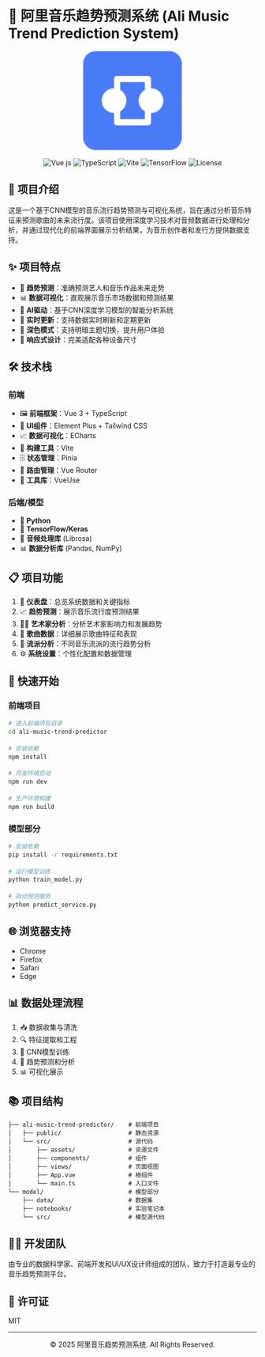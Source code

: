 # 🎵 阿里音乐趋势预测系统 (Ali Music Trend Prediction System)

<p align="center">
  <img src="ali-music-trend-predictor/public/logo.svg" alt="阿里音乐趋势预测系统" width="200"/>
</p>

<p align="center">
  <img src="https://img.shields.io/badge/Vue.js-3.3.4-42b883" alt="Vue.js" />
  <img src="https://img.shields.io/badge/TypeScript-5.0.2-3178c6" alt="TypeScript" />
  <img src="https://img.shields.io/badge/Vite-4.4.5-646cff" alt="Vite" />
  <img src="https://img.shields.io/badge/TensorFlow-2.12.0-ff6f00" alt="TensorFlow" />
  <img src="https://img.shields.io/badge/License-MIT-blue.svg" alt="License" />
</p>

## 📝 项目介绍

这是一个基于CNN模型的音乐流行趋势预测与可视化系统，旨在通过分析音乐特征来预测歌曲的未来流行度。该项目使用深度学习技术对音频数据进行处理和分析，并通过现代化的前端界面展示分析结果，为音乐创作者和发行方提供数据支持。

## ✨ 项目特点

- 🎯 **趋势预测**：准确预测艺人和音乐作品未来走势
- 📊 **数据可视化**：直观展示音乐市场数据和预测结果
- 🧠 **AI驱动**：基于CNN深度学习模型的智能分析系统
- 🔄 **实时更新**：支持数据实时刷新和定期更新
- 🌙 **深色模式**：支持明暗主题切换，提升用户体验
- 📱 **响应式设计**：完美适配各种设备尺寸

## 🛠️ 技术栈

### 前端
- 🖼️ **前端框架**：Vue 3 + TypeScript
- 🧩 **UI组件**：Element Plus + Tailwind CSS
- 📈 **数据可视化**：ECharts
- 🚀 **构建工具**：Vite
- 🗄️ **状态管理**：Pinia
- 🧭 **路由管理**：Vue Router
- 🔧 **工具库**：VueUse

### 后端/模型
- 🐍 **Python**
- 🧠 **TensorFlow/Keras**
- 🎵 **音频处理库** (Librosa)
- 📊 **数据分析库** (Pandas, NumPy)

## 📋 项目功能

1. 📱 **仪表盘**：总览系统数据和关键指标
2. 📈 **趋势预测**：展示音乐流行度预测结果
3. 👨‍🎤 **艺术家分析**：分析艺术家影响力和发展趋势
4. 🎵 **歌曲数据**：详细展示歌曲特征和表现
5. 🎸 **流派分析**：不同音乐流派的流行趋势分析
6. ⚙️ **系统设置**：个性化配置和数据管理

## 🚀 快速开始

### 前端项目

```bash
# 进入前端项目目录
cd ali-music-trend-predictor

# 安装依赖
npm install

# 开发环境启动
npm run dev

# 生产环境构建
npm run build
```

### 模型部分

```bash
# 安装依赖
pip install -r requirements.txt

# 运行模型训练
python train_model.py

# 启动预测服务
python predict_service.py
```

## 🌐 浏览器支持

- Chrome
- Firefox
- Safari
- Edge

## 📊 数据处理流程

1. 📥 数据收集与清洗
2. 🔍 特征提取和工程
3. 🧠 CNN模型训练
4. 🔮 趋势预测和分析
5. 📊 可视化展示

## 📚 项目结构

```
├── ali-music-trend-predictor/    # 前端项目
│   ├── public/                   # 静态资源
│   └── src/                      # 源代码
│       ├── assets/               # 资源文件
│       ├── components/           # 组件
│       ├── views/                # 页面视图
│       ├── App.vue               # 根组件
│       └── main.ts               # 入口文件
└── model/                        # 模型部分
    ├── data/                     # 数据集
    ├── notebooks/                # 实验笔记本
    └── src/                      # 模型源代码
```

## 👨‍💻 开发团队

由专业的数据科学家、前端开发和UI/UX设计师组成的团队，致力于打造最专业的音乐趋势预测平台。

## 📝 许可证

MIT

---

<p align="center">© 2025 阿里音乐趋势预测系统. All Rights Reserved.</p> 